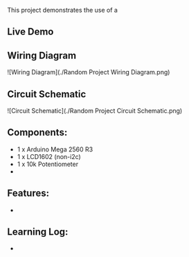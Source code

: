 This project demonstrates the use of a 

## Live Demo


## Wiring Diagram


![Wiring Diagram](./Random Project Wiring Diagram.png)
## Circuit Schematic


![Circuit Schematic](./Random Project Circuit Schematic.png)

## Components:
- 1 x Arduino Mega 2560 R3
- 1 x LCD1602 (non-i2c)
- 1 x 10k Potentiometer
- 

## Features:
- 

## Learning Log:
- 
